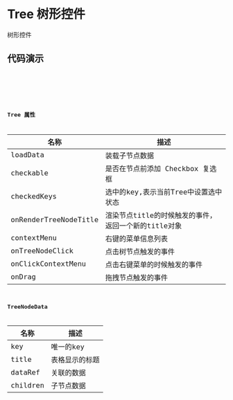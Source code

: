 # Tree 树形控件

树形控件

## 代码演示

<code src="../../../ushio/tree/Tree.tsx" />

<code src="../../../ushio/tree/ContextMenuTree.tsx" />

<code src="../../../ushio/tree/DraggableTree.tsx" />

## Tree 属性

|名称         | 描述
|----         |------
|loadData    | 装载子节点数据
|checkable   | 是否在节点前添加 Checkbox 复选框
|checkedKeys       | 选中的key,表示当前Tree中设置选中状态
|onRenderTreeNodeTitle  | 渲染节点title的时候触发的事件，返回一个新的title对象
|contextMenu           | 右键的菜单信息列表
|onTreeNodeClick       | 点击树节点触发的事件
|onClickContextMenu    | 点击右键菜单的时候触发的事件
|onDrag                | 拖拽节点触发的事件

## TreeNodeData 

|名称        | 描述
|----        |------
|key         |唯一的key
|title       |表格显示的标题
|dataRef     |关联的数据
|children    | 子节点数据
